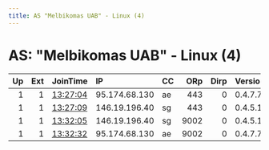 ```yaml
---
title: AS "Melbikomas UAB" - Linux (4)
---
```


# AS: "Melbikomas UAB" - Linux (4)

|   Up |   Ext | JoinTime                                                                                              | IP            | CC   |   ORp |   Dirp | Version   | Contact         | Nickname   |   eFamMembers |
|-----:|------:|:------------------------------------------------------------------------------------------------------|:--------------|:-----|------:|-------:|:----------|:----------------|:-----------|--------------:|
|    1 |     1 | [13:27:04](https://nusenu.github.io/OrNetStats/w/relay/F90ACE3DD0A277007102F37668453FFB65B6C0F5.html) | 95.174.68.130 | ae   |   443 |      0 | 0.4.7.7   | abuse@fro.email | frowtfuae  |             1 |
|    1 |     1 | [13:27:09](https://nusenu.github.io/OrNetStats/w/relay/E04A5A9F02E5D3160F58B16F47A166BD1EF07EA7.html) | 146.19.196.40 | sg   |   443 |      0 | 0.4.5.10  | abuse@fro.email | frowtfsg   |             1 |
|    1 |     1 | [13:32:05](https://nusenu.github.io/OrNetStats/w/relay/1AAD00B05F60E6DBDF108ED8270804E150119647.html) | 146.19.196.40 | sg   |  9002 |      0 | 0.4.5.10  | abuse@fro.email | frowtfsg2  |             1 |
|    1 |     1 | [13:32:32](https://nusenu.github.io/OrNetStats/w/relay/43BAC807726CA916E2D4467D4D637A28454EB0EF.html) | 95.174.68.130 | ae   |  9002 |      0 | 0.4.7.7   | abuse@fro.email | frowtfuae2 |             1 |
